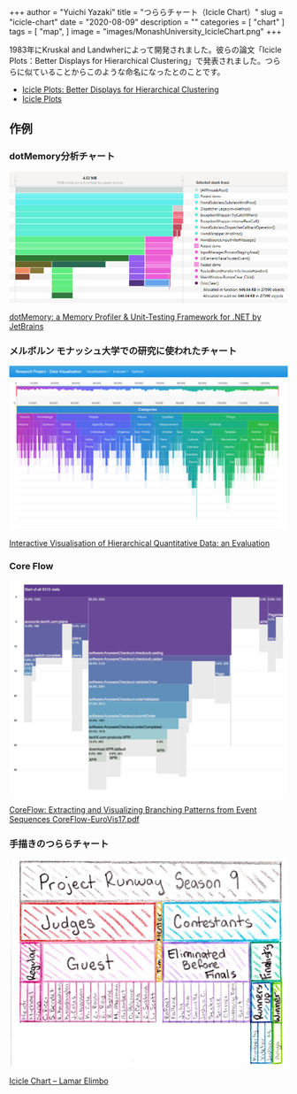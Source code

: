 +++
author = "Yuichi Yazaki"
title = "つららチャート（Icicle Chart）"
slug = "icicle-chart"
date = "2020-08-09"
description = ""
categories = [
    "chart"
]
tags = [
    "map",
]
image = "images/MonashUniversity_IcicleChart.png"
+++

1983年にKruskal and Landwherによって開発されました。彼らの論文「Icicle Plots：Better Displays for Hierarchical Clustering」で発表されました。つららに似ていることからこのような命名になったとのことです。

<!--more-->

- [Icicle Plots: Better Displays for Hierarchical Clustering](https://www.cs.middlebury.edu/~candrews/showcase/infovis_techniques_s16/icicle_plots/icicleplots.html)
- [Icicle Plots](https://www.cs.middlebury.edu/~candrews/showcase/infovis_techniques_s16/icicle_plots/icicleplots.html)


## 作例

### dotMemory分析チャート

![](images/analyse-deeper.png)


[dotMemory: a Memory Profiler & Unit-Testing Framework for .NET by JetBrains](https://visualizing.jp/icicle-chart/a%20Memory%20Profiler%20&%20Unit-Testing%20Framework%20for%20.NET%20by%20JetBrains)

### メルボルン モナッシュ大学での研究に使われたチャート

![](images/MonashUniversity_IcicleChart.png)

[Interactive Visualisation of Hierarchical Quantitative Data: an Evaluation](https://deepai.org/publication/interactive-visualisation-of-hierarchical-quantitative-data-an-evaluation)



### Core Flow

![](images/coreflow.png)

[CoreFlow: Extracting and Visualizing Branching Patterns from Event Sequences CoreFlow-EuroVis17.pdf](https://www.zcliu.org/coreflow/CoreFlow-EuroVis17.pdf)


### 手描きのつららチャート

![](images/img007.jpg)

[Icicle Chart – Lamar Elimbo](https://www.lamartalkscode.com/data-viz-inspiration/img007/)

